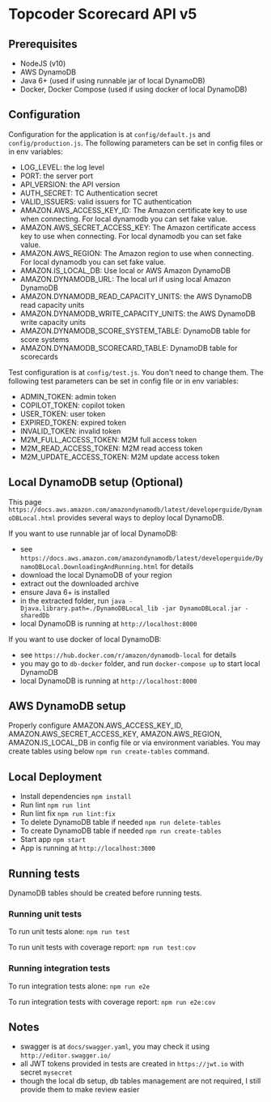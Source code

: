 # Topcoder Scorecard API v5

## Prerequisites

- NodeJS (v10)
- AWS DynamoDB
- Java 6+ (used if using runnable jar of local DynamoDB)
- Docker, Docker Compose (used if using docker of local DynamoDB)

## Configuration

Configuration for the application is at `config/default.js` and `config/production.js`.
The following parameters can be set in config files or in env variables:

- LOG_LEVEL: the log level
- PORT: the server port
- API_VERSION: the API version
- AUTH_SECRET: TC Authentication secret
- VALID_ISSUERS: valid issuers for TC authentication
- AMAZON.AWS_ACCESS_KEY_ID: The Amazon certificate key to use when connecting. For local dynamodb you can set fake value.
- AMAZON.AWS_SECRET_ACCESS_KEY: The Amazon certificate access key to use when connecting. For local dynamodb you can set fake value.
- AMAZON.AWS_REGION: The Amazon region to use when connecting. For local dynamodb you can set fake value.
- AMAZON.IS_LOCAL_DB: Use local or AWS Amazon DynamoDB
- AMAZON.DYNAMODB_URL: The local url if using local Amazon DynamoDB
- AMAZON.DYNAMODB_READ_CAPACITY_UNITS: the AWS DynamoDB read capacity units
- AMAZON.DYNAMODB_WRITE_CAPACITY_UNITS: the AWS DynamoDB write capacity units
- AMAZON.DYNAMODB_SCORE_SYSTEM_TABLE: DynamoDB table for score systems
- AMAZON.DYNAMODB_SCORECARD_TABLE: DynamoDB table for scorecards

Test configuration is at `config/test.js`. You don't need to change them.
The following test parameters can be set in config file or in env variables:

- ADMIN_TOKEN: admin token
- COPILOT_TOKEN: copilot token
- USER_TOKEN: user token
- EXPIRED_TOKEN: expired token
- INVALID_TOKEN: invalid token
- M2M_FULL_ACCESS_TOKEN: M2M full access token
- M2M_READ_ACCESS_TOKEN: M2M read access token
- M2M_UPDATE_ACCESS_TOKEN: M2M update access token

## Local DynamoDB setup (Optional)

This page `https://docs.aws.amazon.com/amazondynamodb/latest/developerguide/DynamoDBLocal.html` provides several ways to deploy local DynamoDB.

If you want to use runnable jar of local DynamoDB:

- see `https://docs.aws.amazon.com/amazondynamodb/latest/developerguide/DynamoDBLocal.DownloadingAndRunning.html` for details
- download the local DynamoDB of your region
- extract out the downloaded archive
- ensure Java 6+ is installed
- in the extracted folder, run `java -Djava.library.path=./DynamoDBLocal_lib -jar DynamoDBLocal.jar -sharedDb`
- local DynamoDB is running at `http://localhost:8000`

If you want to use docker of local DynamoDB:

- see `https://hub.docker.com/r/amazon/dynamodb-local` for details
- you may go to `db-docker` folder, and run `docker-compose up` to start local DynamoDB
- local DynamoDB is running at `http://localhost:8000`

## AWS DynamoDB setup

Properly configure AMAZON.AWS_ACCESS_KEY_ID, AMAZON.AWS_SECRET_ACCESS_KEY, AMAZON.AWS_REGION, AMAZON.IS_LOCAL_DB
in config file or via environment variables. You may create tables using below `npm run create-tables` command.

## Local Deployment

- Install dependencies `npm install`
- Run lint `npm run lint`
- Run lint fix `npm run lint:fix`
- To delete DynamoDB table if needed `npm run delete-tables`
- To create DynamoDB table if needed `npm run create-tables`
- Start app `npm start`
- App is running at `http://localhost:3000`

## Running tests

DynamoDB tables should be created before running tests.

### Running unit tests

To run unit tests alone: `npm run test`

To run unit tests with coverage report: `npm run test:cov`

### Running integration tests

To run integration tests alone: `npm run e2e`

To run integration tests with coverage report: `npm run e2e:cov`

## Notes

- swagger is at `docs/swagger.yaml`, you may check it using `http://editor.swagger.io/`
- all JWT tokens provided in tests are created in `https://jwt.io` with secret `mysecret`
- though the local db setup, db tables management are not required, I still provide them to make review easier
